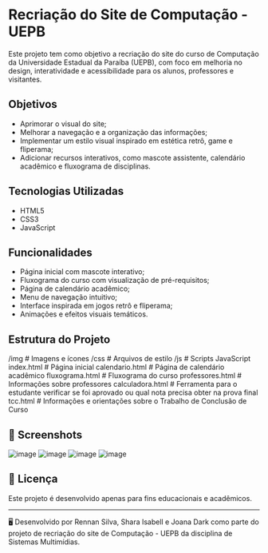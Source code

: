 # Recriação do Site de Computação - UEPB

Este projeto tem como objetivo a recriação do site do curso de Computação da Universidade Estadual da Paraíba (UEPB), com foco em melhoria no design, interatividade e acessibilidade para os alunos, professores e visitantes.

## Objetivos

- Aprimorar o visual do site;
- Melhorar a navegação e a organização das informações;
- Implementar um estilo visual inspirado em estética retrô, game e fliperama;
- Adicionar recursos interativos, como mascote assistente, calendário acadêmico e fluxograma de disciplinas.

## Tecnologias Utilizadas

- HTML5
- CSS3
- JavaScript

## Funcionalidades

- Página inicial com mascote interativo;
- Fluxograma do curso com visualização de pré-requisitos;
- Página de calendário acadêmico;
- Menu de navegação intuitivo;
- Interface inspirada em jogos retrô e fliperama;
- Animações e efeitos visuais temáticos.

## Estrutura do Projeto
/img # Imagens e ícones
/css # Arquivos de estilo
/js # Scripts JavaScript
index.html # Página inicial
calendario.html # Página de calendário acadêmico
fluxograma.html # Fluxograma do curso
professores.html # Informações sobre professores
calculadora.html # Ferramenta para o estudante verificar se foi aprovado ou qual nota precisa obter na prova final
tcc.html # Informações e orientações sobre o Trabalho de Conclusão de Curso


## 📸 Screenshots

![image](https://github.com/user-attachments/assets/f95884b6-6088-4b98-841c-71b7c5c12f48)
![image](https://github.com/user-attachments/assets/97e11af9-5fa3-43b7-8b59-ccc2191743ea)
![image](https://github.com/user-attachments/assets/3d93aa1d-f756-4b16-9e9f-8bbb29c06358)
![image](https://github.com/user-attachments/assets/f94504f9-7b70-482e-a9bf-b983708985b2)

## 📄 Licença

Este projeto é desenvolvido apenas para fins educacionais e acadêmicos.

---

🖥 Desenvolvido por Rennan Silva, Shara Isabell e Joana Dark como parte do projeto de recriação do site de Computação - UEPB da disciplina de Sistemas Multimídias.
